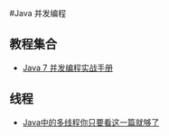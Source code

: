 #Java 并发编程

## 教程集合

* [Java 7 并发编程实战手册](http://blog.csdn.net/DERRANTCM/article/category/5651479)

## 线程

* [Java中的多线程你只要看这一篇就够了](http://www.jianshu.com/p/40d4c7aebd66)

